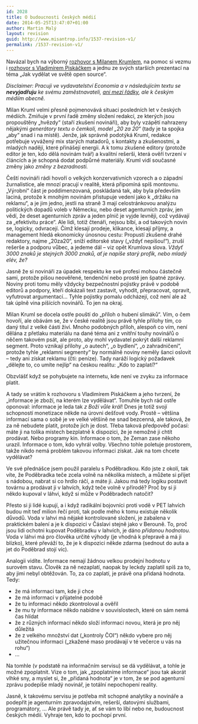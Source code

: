 ```yaml
---
id: 2028
title: O budoucnosti českých médií
date: 2014-05-25T13:47:07+01:00
author: Martin Malý
layout: revision
guid: http://www.misantrop.info/1537-revision-v1/
permalink: /1537-revision-v1/
---
```

Navázal bych na výborný [rozhovor s Milanem Krumlem](http://www.mediaguru.cz/2013/10/propousteni-novinaru-je-projevem-bezradnosti/), na pomoc si vezmu i [rozhovor s Vladimírem Piskáčkem](http://www.ceskatelevize.cz/ivysilani/1096898594-udalosti-komentare/213411000370930/) a jednu ze svých starších prezentací na téma &#8222;Jak vydělat ve světě open source&#8220;.

<!--more-->

_Disclaimer: Pracuji ve vydavatelství Economia a v následujícím textu se **nevyjadřuju** ke svému zaměstnavateli, [ani mezi řádky](http://www.misantrop.info/sdeleni-bileho-papiru/), ale k českým médiím obecně._

Milan Kruml velmi přesně pojmenovává situaci posledních let v českých médiích. Zmiňuje v první řadě změny složení redakcí, ze kterých jsou propouštěny &#8222;hvězdy&#8220; (staří zkušení novináři), aby byly vzápětí nahrazeny nějakými _generátory textu o čemkoli, model &#8222;20 za 20&#8220;_ (tady je ta spojka &#8222;aby&#8220; snad i na místě). Jenže, jak správně podotýká Kruml, redakce potřebuje vyvážený mix starých matadorů, s kontakty a zkušenostmi, a mladých nadějí, které přinášejí energii. A k tomu zkušené editory (protože editor je ten, kdo dělá novinám tvář) a kvalitní rešerši, která ověří tvrzení v článcích a je schopná dodat podpůrné materiály. Kruml vidí současné změny jako _změny z bezradnosti._

Čeští novináři rádi hovoří o velkých konzervativních vzorech a o západní žurnalistice, ale mnozí pracují v realitě, která připomíná spíš montovnu. &#8222;Výrobní&#8220; část je poddimenzovaná, poskládaná tak, aby byla především laciná, protože k mnohým novinám přistupuje vedení jako k &#8222;držáku na reklamu&#8220;, a je jim jedno, jestli na straně 3 mají celostránkovou analýzu politických dopadů voleb v Německu, nebo deset agenturních zpráv, jen vědí, že deset agenturních zpráv a jeden plnič je vyjde levněji, což vydávají za &#8222;efektivitu práce&#8220;. Ale lidi, totiž čtenáři, nejsou blbí, a od takových novin se, logicky, odvracejí. Čímž klesají prodeje, klikance, klesají příjmy, a management hledá ekonomicky únosnou cestu: Propustí zkušené drahé redaktory, najme &#8222;20za20&#8220;, sníží editorské stavy (&#8222;vždyť nepíšou!&#8220;), zruší rešerše a podporu vůbec, a jedeme dál &#8211; viz opět Krumlova slova. _Vždyť 3000 znaků je stejných 3000 znaků, ať je napíše starý profík, nebo mladý elév, že?_

Jasně že si novináři za úpadek respektu ke své profesi mohou částečně sami, protože píšou neověřené, tendenční nebo prostě jen špatné zprávy. Noviny proti tomu měly vždycky bezpečnostní pojistky právě v podobě editorů a podpory, kteří dokázali text zastavit, vyhodit, přepracovat, opravit, vyfutrovat argumentací&#8230; Tyhle pojistky pomalu odcházejí, což není ale až tak úplně vina píšících novinářů. To jen na okraj.

Milan Kruml se docela ostře pouští do &#8222;příloh o hubení slimáků&#8220;. Vím, o čem hovoří, ale obávám se, že v české realitě jsou právě tyhle přílohy tím, co daný titul z velké části živí. Mnoho podobných příloh, alespoň co vím, není dělána z přetlaku materiálu na dané téma ani z vnitřní touhy novinářů o něčem takovém psát, ale proto, aby mohl vydavatel pokrýt další reklamní segment. Proto vznikají přílohy &#8222;o autech&#8220;, &#8222;o bydlení&#8220;, &#8222;o zahradničení&#8220;, protože tyhle &#8222;reklamní segmenty&#8220; by normálně noviny neměly šanci oslovit &#8211; tedy ani získat reklamu (čti: peníze). Tady naráží logický požadavek &#8222;dělejte to, co umíte nejlíp&#8220; na českou realitu: &#8222;Kdo to zaplatí?&#8220;

Obzvlášť když se pohybujete na internetu, kde není ve zvyku za informace platit.

A tady se vrátím k rozhovoru s Vladimírem Piskáčkem a jeho tvrzení, že &#8222;informace je zboží, na kterém lze vydělávat&#8220;. Tomuhle bych rád ostře oponoval: informace je leda tak _z Boží vůle král_! Dnes je totiž svojí schopností monetizace někde na úrovni dešťové vody. Prostě &#8211; většina informací sama o sobě je ve velké většině ne snad bezcenná, ale taková, že za ně nebudete platit, protože jich je dost. Třeba taková předpověď počasí: máte ji na tolika místech bezplatně k dispozici, že je nemožné ji chtít prodávat. Nebo programy kin. Informace o tom, že Zeman zase někoho urazil. Informace o tom, kdo vyhrál volby. Všechno tohle poletuje prostorem, takže nikdo nemá problém takovou informaci získat. Jak na tom chcete vydělávat?

Ve své přednášce jsem použil paralelu s Poděbradkou. Kdo jste z okolí, tak víte, že Poděbradka teče zcela volně na několika místech, a můžete si přijet s nádobou, nabrat si co hrdlo ráčí, a máte ji. Jakou má tedy logiku postavit továrnu a prodávat ji v lahvích, když teče volně v přírodě? Proč by si ji někdo kupoval v láhvi, když si může v Poděbradech natočit?

Přesto si ji lidé kupují, a i když radikální bojovníci proti vodě v PET lahvích budou mít teď milion řečí proti, tak podle mého k tomu existuje několik důvodů. Voda v lahvi má nějaké kontrolované složení, je zabalena v praktickém balení a je k dispozici v Čáslavi stejně jako v Berouně. To, proč jsou lidi ochotni kupovat Poděbradku v lahvích, je dáno _přidanou hodnotou_. Voda v láhvi má pro člověka určité výhody (je vhodná k přepravě a má ji blízko), které převáží to, že je k dispozici někde zdarma (sednout do auta a jet do Poděbrad stojí víc).

Analogii vidíte. Informace nemají žádnou velkou prodejní hodnotu v surovém stavu. Člověk za ně nezaplatí, naopak by leckdy zaplatil spíš za to, aby jimi nebyl obtěžován. To, za co zaplatí, je právě ona přidaná hodnota. Tedy:

  * že má informaci tam, kde ji chce
  * že má informaci v přijatelné podobě
  * že tu informaci někdo zkontroloval a ověřil
  * že mu ty informace někdo nabídne v souvislostech, které on sám nemá čas hlídat
  * že z různých informací někdo složí informaci novou, která je pro něj důležitá
  * že z velkého množství dat (&#8222;kontroly ČOI&#8220;) někdo vybere pro něj užitečnou informaci (&#8222;zkažené maso prodávají v té večerce u vás na rohu&#8220;)
  * &#8230;

Na tomhle (v podstatě na informačním servisu) se dá vydělávat, a tohle je možné zpoplatnit. Vize o tom, jak &#8222;zpoplatníme informace&#8220; jsou tak akorát vlhké sny, a myslet si, že &#8222;přidaná hodnota&#8220; je v tom, že se pod agenturní zprávu podepíše mladý novinář, je totální nepochopení reality.

Jasně, k takovému servisu je potřeba mít schopné analytiky a novináře a podepřít je agenturním zpravodajstvím, rešerší, datovými službami, programátory, &#8230; Ale právě tady je, ať se vám to líbí nebo ne, budoucnost českých médií. Vyhraje ten, kdo to pochopí první.